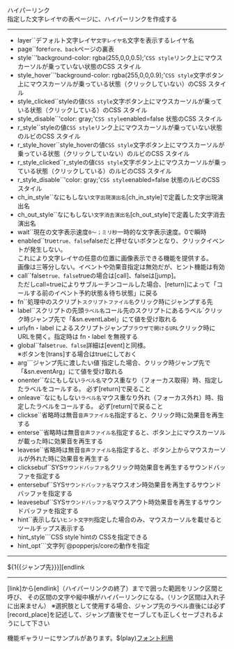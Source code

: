 ハイパーリンク  
指定した文字レイヤの表ページに、ハイパーリンクを作成する

***
- layer``デフォルト文字レイヤ`文字レイヤ名`文字を表示するレイヤ名
- page``fore`fore、back`ページの裏表
- style``'background-color: rgba(255,0,0,0.5);'`CSS style`リンク上にマウスカーソルが乗っていない状態のCSS スタイル
- style_hover``'background-color: rgba(255,0,0,0.9);'`CSS style`文字ボタン上にマウスカーソルが乗っている状態（クリックしていない）のCSS スタイル
- style_clicked``styleの値`CSS style`文字ボタン上にマウスカーソルが乗っている状態（クリックしている）のCSS スタイル
- style_disable``'color: gray;'`CSS style`enabled=false 状態のCSS スタイル
- r_style``styleの値`CSS style`リンク上にマウスカーソルが乗っていない状態のルビのCSS スタイル
- r_style_hover``style_hoverの値`CSS style`文字ボタン上にマウスカーソルが乗っている状態（クリックしていない）のルビのCSS スタイル
- r_style_clicked``r_styleの値`CSS style`文字ボタン上にマウスカーソルが乗っている状態（クリックしている）のルビのCSS スタイル
- r_style_disable``'color: gray;'`CSS style`enabled=false 状態のルビのCSS スタイル
- ch_in_style``なにもしない`文字出現演出名`[ch_in_style]で定義した文字出現演出名
- ch_out_style``なにもしない`文字消去演出名`[ch_out_style]で定義した文字消去演出名
- wait``現在の文字表示速度`0〜；ミリ秒`一時的な文字表示速度。0で瞬時
- enabled``true`true、false`falseだと押せないボタンとなり、クリックイベントが発生しない。<br/>これにより文字レイヤの任意の位置に画像表示できる機能を提供する。<br/>画像は三等分しない。イベントや効果音指定は無効だが、ヒント機能は有効
- call``false`true、false`trueの場合は[call]、falseは[jump]。<br/>ただしcall=trueによりサブルーチンコールした場合、[return]によって「コールする前のイベント予約状態＆待ち状態」に戻る
- fn``処理中のスクリプト`スクリプトファイル名`クリック時にジャンプする先
- label``スクリプトの先頭`ラベル名`コール先のスクリプトにあるラベル`クリック時ジャンプ先で「&sn.eventLabel」にて値を受け取れる
- url`y`fn・label によるスクリプトジャンプ`ブラウザで開けるURL`クリック時にURLを開く。指定時は fn・label を無視する
- global``false`true、false`詳細は[event]と同様。<br/>※ボタンを[trans]する場合はtrueにしておく
- arg```ジャンプ先に渡したい値`指定した場合、クリック時ジャンプ先で「&sn.eventArg」にて値を受け取れる
- onenter``なにもしない`ラベル名`マウス重なり（フォーカス取得）時、指定したラベルをコールする。 必ず[return]で戻ること
- onleave``なにもしない`ラベル名`マウス重なり外れ（フォーカス外れ）時、指定したラベルをコールする。 必ず[return]で戻ること
- clickse``省略時は無音`音声ファイル名`指定すると、クリック時に効果音を再生する
- enterse``省略時は無音`音声ファイル名`指定すると、ボタン上にマウスカーソルが載った時に効果音を再生する
- leavese``省略時は無音`音声ファイル名`指定すると、ボタン上からマウスカーソルが外れた時に効果音を再生する
- clicksebuf``SYS`サウンドバッファ名`クリック時効果音を再生するサウンドバッファを指定する
- entersebuf``SYS`サウンドバッファ名`マウスオン時効果音を再生するサウンドバッファを指定する
- leavesebuf``SYS`サウンドバッファ名`マウスアウト時効果音を再生するサウンドバッファを指定する
- hint``表示しない`ヒント文字列`指定した場合のみ、マウスカーソルを載せるとツールチップス表示する
- hint_style```CSS style`hintの CSSを指定できる
- hint_opt```文字列`@popperjs/coreの動作を指定

***
${1{{ジャンプ先}}}][endlink

***
[link]から[endlink]（ハイパーリンクの終了）までで囲った範囲をリンク区間と呼び、
その区間の文字や縦中横がハイパーリンクになる。（リンク区間は入れ子に出来ません）
※選択肢として使用する場合、ジャンプ先のラベル直後には必ず[record_place]を記述して、ジャンプ直後でセーブしても正しくセーブされるようにして下さい

機能ギャラリーにサンプルがあります。$(play)[フォント利用](https://famibee.github.io/SKYNovel_gallery/?cur=ch_button)
